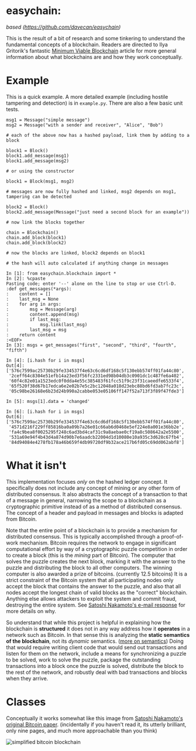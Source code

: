 # easychain: 
*based (https://github.com/davecan/easychain)*

This is the result of a bit of research and some tinkering to understand the fundamental concepts of a blockchain. Readers are directed to Ilya Gritorik's fantastic [Minimum Viable Blockchain](https://www.igvita.com/2014/05/05/minimum-viable-block-chain/) article for more general information about what blockchains are and how they work conceptually.

# Example

This is a quick example. A more detailed example (including hostile tampering and detection) is in `example.py`. There are also a few basic unit tests.

    msg1 = Message("simple message")
    msg2 = Message("with a sender and receiver", "Alice", "Bob")

    # each of the above now has a hashed payload, link them by adding to a block

    block1 = Block()
    block1.add_message(msg1)
    block1.add_message(msg2)

    # or using the constructor

    block1 = Block(msg1, msg2)

    # messages are now fully hashed and linked, msg2 depends on msg1, tampering can be detected

    block2 = Block()
    block2.add_message(Message("just need a second block for an example"))

    # now link the blocks together

    chain = Blockchain()
    chain.add_block(block1)
    chain.add_block(block2)

    # now the blocks are linked, block2 depends on block1

    # the hash will auto calculated if anything change in messages

    In [1]: from easychain.blockchain import *
    In [2]: %cpaste
    Pasting code; enter '--' alone on the line to stop or use Ctrl-D.
    :def get_messages(*args):
    :    content = []
    :    last_msg = None
    :    for arg in args:
    :        msg = Message(arg)
    :        content.append(msg)
    :        if last_msg:
    :            msg.link(last_msg)
    :        last_msg = msg
    :    return content
    :<EOF>
    In [3]: msgs = get_messages("first", "second", "third", "fourth", "fifth")

    In [4]: [i.hash for i in msgs]
    Out[4]:
    ['576c7599ac25730b29fe334537f4e63c6cd6df168c5f130ebb574ff01fa44c80',
     '2ceff64c8304e51efb14a23ed3f56fc2331ed98b04db3c0901dc1c487fe6a402',
     '60f4c82e01a1523edc0f0dda4e55c385483f61fcc51f9c23f31caeedfe6533f4',
     '65f520f38d67b17edca6e2e02b7e5c2bc12048a018d23ebc88bd6fd3ab7fc23c',
     '05c98be26168e6b23d24b990a2cabbe053e05106ff147f52a713f3f89f47fde3']

    In [5]: msgs[1].data = 'changed'

    In [6]: [i.hash for i in msgs]
    Out[6]:
    ['576c7599ac25730b29fe334537f4e63c6cd6df168c5f130ebb574ff01fa44c80',
     '4571d216f229ff85816ba0a09b7a26e01c66ab6d0468e5ef224e8a001e36bb2e',
     'fa4c9bea8f0025295f248c6ad3bd4caf31c9a8aebae0cf19a8c508642a2e5500',
     '531a69e94f4b43d4a874d90b7e6aadcb22004d1d10080e10a935c3d628c67fb4',
     '84d94084e4278fb178a46b659f4db99720df9b32ace217b6fd05c69dd062abf8']



# What it isn't

This implementation focuses *only* on the hashed ledger concept. It specifically does not include any concept of mining or any other form of
distributed consensus. It also abstracts the concept of a transaction to that of a message in general, narrowing the scope to a blockchain as a cryptographic primitive instead of as a method of distributed consensus. The concept of a header and payload in messages and blocks is adapted from Bitcoin.

Note that the entire point of a blockchain is to provide a mechanism for distributed consensus. This is typically accomplished through a proof-of-work mechanism. Bitcoin requires the network to engage in significant computational effort by way of a cryptographic puzzle competition in order to create a block (this is the *mining* part of Bitcoin). The computer that solves the puzzle creates the next block, marking it with the answer to the puzzle and distributing the block to all other computers. The winning computer is also awarded a prize of bitcoins. (currently 12.5 bitcoins) It is a strict constraint of the Bitcoin system that all participating nodes only accept the block that contains the answer to the puzzle, and also that all nodes accept the longest chain of valid blocks as the "correct" blockchain. Anything else allows attackers to exploit the system and commit fraud, destroying the entire system. See [Satoshi Nakamoto's e-mail response](http://satoshi.nakamotoinstitute.org/emails/cryptography/6/) for more details on why.

So understand that while this project is helpful in explaining how the blockchain is **structured** it does not in any way address how it **operates** in a network such as Bitcoin. In that sense this is analyzing the **static semantics of the blockchain**, not its *dynamic* semantics. ([more on semantics](http://cs.lmu.edu/~ray/notes/plspec/)) Doing that would require writing client code that would send out transactions and listen for them on the network, include a means for synchronizing a puzzle to be solved, work to solve the puzzle, package the outstanding transactions into a block once the puzzle is solved, distribute the block to the rest of the network, and robustly deal with bad transactions and blocks when they arrive.

# Classes

Conceptually it works somewhat like this image from [Satoshi Nakamoto's original Bitcoin paper](https://bitcoin.org/bitcoin.pdf). (incidentally if you haven't read it, its utterly brilliant, only nine pages, and much more approachable than you think)

![simplified bitcoin blockchain](https://i.imgur.com/hZObTJN.png)
